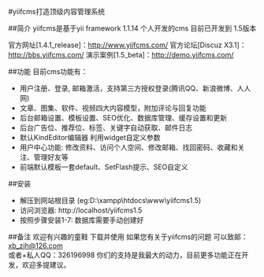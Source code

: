 #yiifcms打造顶级内容管理系统


##简介
yiifcms是基于yii framework 1.1.14 个人开发的cms  目前已开发到 1.5版本

官方网址[1.4.1_release]：http://www.yiifcms.com/
官方论坛[Discuz X3.1]：http://bbs.yiifcms.com/
演示案例[1.5_beta]：http://demo.yiifcms.com/

##功能
目前cms功能有：
   * 用户注册、登录, 邮箱激活，支持第三方授权登录(腾讯QQ、新浪微博、人人网)
   * 文章、图集、软件、视频四大内容模型，附加评论与回复功能
   * 后台邮箱设置、模板设置、SEO优化、数据库管理、缓存设置和更新
   * 后台广告位、推荐位、标签、关键字自动获取、邮件日志
   * 默认KindEditor编辑器 利用widget自定义参数
   * 用户中心功能: 修改资料、访问个人空间、修改邮箱、找回密码、收藏和关注、管理好友等
   * 前端默认模板一套default、SetFlash提示、SEO自定义 

##安装
   * 解压到网站根目录 (eg:D:\xampp\htdocs\www\yiifcms1.5)
   * 访问浏览器: http://localhost/yiifcms1.5
   * 按照步骤安装1-7:  数据库需要手动创建好

##备注
  欢迎有兴趣的童鞋 下载并使用 如果您有关于yiifcms的问题 可以致邮：xb_zjh@126.com  
  或者+私人QQ：326196998
  你们的支持是我最大的动力，目前更多功能正在开发，欢迎多提建议。
